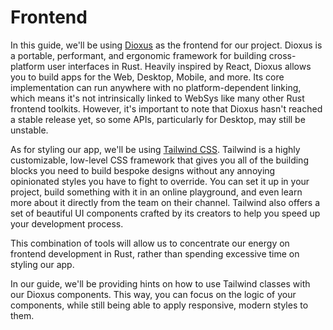 # Frontend

In this guide, we'll be using [Dioxus](https://dioxuslabs.com/) as the frontend for our project. Dioxus is a portable, performant, and ergonomic framework for building cross-platform user interfaces in Rust. Heavily inspired by React, Dioxus allows you to build apps for the Web, Desktop, Mobile, and more. Its core implementation can run anywhere with no platform-dependent linking, which means it's not intrinsically linked to WebSys like many other Rust frontend toolkits. However, it's important to note that Dioxus hasn't reached a stable release yet, so some APIs, particularly for Desktop, may still be unstable.

As for styling our app, we'll be using [Tailwind CSS](https://tailwindcss.com/). Tailwind is a highly customizable, low-level CSS framework that gives you all of the building blocks you need to build bespoke designs without any annoying opinionated styles you have to fight to override. You can set it up in your project, build something with it in an online playground, and even learn more about it directly from the team on their channel. Tailwind also offers a set of beautiful UI components crafted by its creators to help you speed up your development process​.

This combination of tools will allow us to concentrate our energy on frontend development in Rust, rather than spending excessive time on styling our app.

In our guide, we'll be providing hints on how to use Tailwind classes with our Dioxus components. This way, you can focus on the logic of your components, while still being able to apply responsive, modern styles to them.
